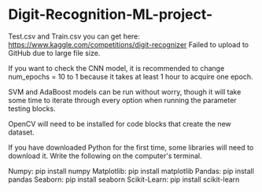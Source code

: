 # Digit-Recognition-ML-project-

Test.csv and Train.csv you can get here: https://www.kaggle.com/competitions/digit-recognizer
Failed to upload to GitHub due to large file size.

If you want to check the CNN model, it is recommended to change num_epochs = 10 to 1 because it takes at least 1 hour to acquire one epoch.

SVM and AdaBoost models can be run without worry, though it will take some time to iterate through every option when running the parameter testing blocks.

OpenCV will need to be installed for code blocks that create the new dataset. 

If you have downloaded Python for the first time, some libraries will need to download it. Write the following on the computer's terminal.

Numpy: pip install numpy
Matplotlib: pip install matplotlib
Pandas: pip install pandas
Seaborn: pip install seaborn
Scikit-Learn: pip install scikit-learn
